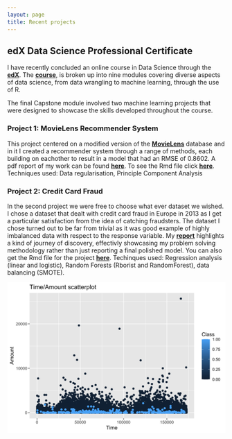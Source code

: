 ```yaml
---
layout: page
title: Recent projects
---
```


## edX Data Science Professional Certificate
I have recently concluded an online course in Data Science through the **[edX](https://courses.edx.org/dashboard)**. The **[course](https://courses.edx.org/dashboard/programs/3c32e3e0-b6fe-4ee4-bd4f-210c6339e074/)**, is broken up into nine modules covering diverse aspects of data science, from data wrangling to machine learning, through the use of R. 

The final Capstone module involved two machine learning projects that were designed to showcase the skills developed throughout the course. 

### Project 1: MovieLens Recommender System
This project centered on a modified version of the **[MovieLens](https://grouplens.org/datasets/movielens/)** database and in it I created a recommender system through a range of methods, each building on eachother to result in a model that had an RMSE of 0.8602. A pdf report of my work can be found **[here](/pdfs/200328_Capstone_sub.pdf)**. To see the Rmd file click **[here](/pdfs/200328_Capstone_sub.Rmd)**. Techniques used: Data regularisation, Principle Component Analysis

### Project 2: Credit Card Fraud
In the second project we were free to choose what ever dataset we wished. I chose a dataset that dealt with credit card fraud in Europe in 2013 as I get a particular satisfaction from the idea of catching fraudsters. The dataset I chose turned out to be far from trivial as it was good example of highly imbalanced data with respect to the response variable. My **[report](/pdfs/200529_creditcard3.pdf)** highlights a kind of journey of discovery, effectivly showcasing my problem solving methodology rather than just reporting a final polished model. You can also get the Rmd file for the project **[here](/pdfs/200529_creditcard3.Rmd)**. Techinques used: Regression analysis (linear and logistic), Random Forests (Rborist and RandomForest), data balancing (SMOTE). 

<img src="./images/temp.png" width="800" />


